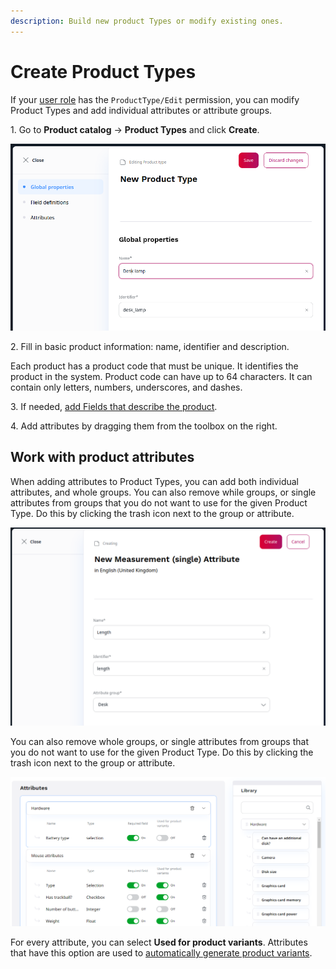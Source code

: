 ```yaml
---
description: Build new product Types or modify existing ones.
---
```


# Create Product Types

If your [user role](../permission_management/manage_permissions.md) has the `ProductType/Edit` permission, you can modify Product Types and add individual attributes or attribute groups.

1\. Go to **Product catalog** -> **Product Types** and click **Create**.

![Adding a Product Type](img/create_product_type.png)

2\. Fill in basic product information: name, identifier and description.

Each product has a product code that must be unique. It identifies the product in the system.
Product code can have up to 64 characters. It can contain only letters, numbers, underscores, and dashes.

3\. If needed, [add Fields that describe the product](../content_management/work_with_content_types.md).

4\. Add attributes by dragging them from the toolbox on the right.

## Work with product attributes

When adding attributes to Product Types, you can add both individual attributes, 
and whole groups. 
You can also remove while groups, or single attributes from groups that you do not 
want to use for the given Product Type. Do this by clicking the trash icon next 
to the group or attribute.

![Creating an attribute in a group](img/create_attribute.png)

You can also remove whole groups, or single attributes from groups that you do not 
want to use for the given Product Type.
Do this by clicking the trash icon next to the group or attribute.

![Adding attributes to a Product Type](img/adding_attributes.png)

For every attribute, you can select **Used for product variants**.
Attributes that have this option are used to [automatically generate product variants](product_variants.md#generate-variants).
